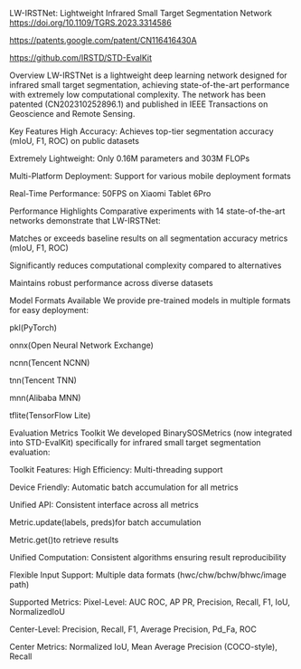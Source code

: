 LW-IRSTNet: Lightweight Infrared Small Target Segmentation Network
https://doi.org/10.1109/TGRS.2023.3314586

https://patents.google.com/patent/CN116416430A

https://github.com/IRSTD/STD-EvalKit

Overview
LW-IRSTNet is a lightweight deep learning network designed for infrared small target segmentation, achieving state-of-the-art performance with extremely low computational complexity. The network has been patented (CN202310252896.1) and published in IEEE Transactions on Geoscience and Remote Sensing.

Key Features
​​High Accuracy​​: Achieves top-tier segmentation accuracy (mIoU, F1, ROC) on public datasets

​​Extremely Lightweight​​: Only 0.16M parameters and 303M FLOPs

​​Multi-Platform Deployment​​: Support for various mobile deployment formats

​​Real-Time Performance​​: 50FPS on Xiaomi Tablet 6Pro

Performance Highlights
Comparative experiments with 14 state-of-the-art networks demonstrate that LW-IRSTNet:

Matches or exceeds baseline results on all segmentation accuracy metrics (mIoU, F1, ROC)

Significantly reduces computational complexity compared to alternatives

Maintains robust performance across diverse datasets

Model Formats Available
We provide pre-trained models in multiple formats for easy deployment:

pkl(PyTorch)

onnx(Open Neural Network Exchange)

ncnn(Tencent NCNN)

tnn(Tencent TNN)

mnn(Alibaba MNN)

tflite(TensorFlow Lite)

Evaluation Metrics Toolkit
We developed ​​BinarySOSMetrics​​ (now integrated into STD-EvalKit) specifically for infrared small target segmentation evaluation:

Toolkit Features:
​​High Efficiency​​: Multi-threading support

​​Device Friendly​​: Automatic batch accumulation for all metrics

​​Unified API​​: Consistent interface across all metrics

Metric.update(labels, preds)for batch accumulation

Metric.get()to retrieve results

​​Unified Computation​​: Consistent algorithms ensuring result reproducibility

​​Flexible Input Support​​: Multiple data formats (hwc/chw/bchw/bhwc/image path)

Supported Metrics:
​​Pixel-Level​​: AUC ROC, AP PR, Precision, Recall, F1, IoU, NormalizedIoU

​​Center-Level​​: Precision, Recall, F1, Average Precision, Pd_Fa, ROC

​​Center Metrics​​: Normalized IoU, Mean Average Precision (COCO-style), Recall
